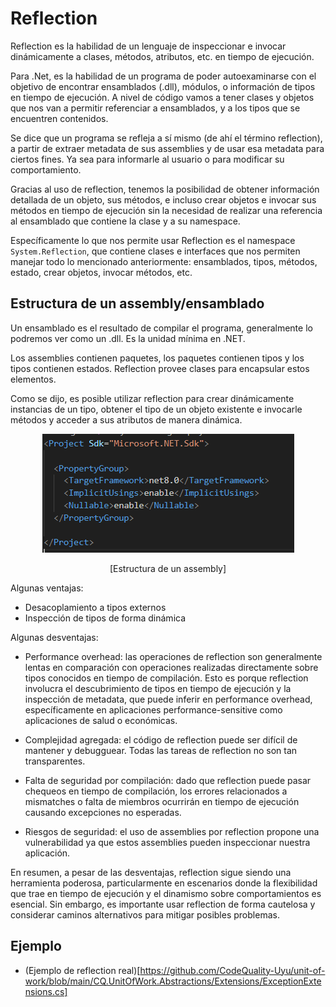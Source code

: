 # Reflection

Reflection es la habilidad de un lenguaje de inspeccionar e invocar dinámicamente a clases, métodos, atributos, etc. en tiempo de ejecución.

Para .Net, es la habilidad de un programa de poder autoexaminarse con el objetivo de encontrar ensamblados (.dll), módulos, o información de tipos en tiempo de ejecución. A nivel de código vamos a tener clases y objetos que nos van a permitir referenciar a ensamblados, y a los tipos que se encuentren contenidos.

Se dice que un programa se refleja a sí mismo (de ahí el término reflection), a partir de extraer metadata de sus assemblies y de usar esa metadata para ciertos fines. Ya sea para informarle al usuario o para modificar su comportamiento.

Gracias al uso de reflection, tenemos la posibilidad de obtener información detallada de un objeto, sus métodos, e incluso crear objetos e invocar sus métodos en tiempo de ejecución sin la necesidad de realizar una referencia al ensamblado que contiene la clase y a su namespace.

Específicamente lo que nos permite usar Reflection es el namespace `System.Reflection`, que contiene clases e interfaces que nos permiten manejar todo lo mencionado anteriormente: ensamblados, tipos, métodos, estado, crear objetos, invocar métodos, etc.

## Estructura de un assembly/ensamblado

Un ensamblado es el resultado de compilar el programa, generalmente lo podremos ver como un .dll. Es la unidad mínima en .NET.

Los assemblies contienen paquetes, los paquetes contienen tipos y los tipos contienen estados. Reflection provee clases para encapsular estos elementos.

Como se dijo, es posible utilizar reflection para crear dinámicamente instancias de un tipo, obtener el tipo de un objeto existente e invocarle métodos y acceder a sus atributos de manera dinámica.

<p align="center">
  <img src="./images/image-9.png"/>
</p>
<p align="center">
[Estructura de un assembly]
</p>

Algunas ventajas:

- Desacoplamiento a tipos externos
- Inspección de tipos de forma dinámica

Algunas desventajas:

- Performance overhead: las operaciones de reflection son generalmente lentas en comparación con operaciones realizadas directamente sobre tipos conocidos en tiempo de compilación. Esto es porque reflection involucra el descubrimiento de tipos en tiempo de ejecución y la inspección de metadata, que puede inferir en performance overhead, específicamente en aplicaciones performance-sensitive como aplicaciones de salud o económicas.

- Complejidad agregada: el código de reflection puede ser difícil de mantener y debugguear. Todas las tareas de reflection no son tan transparentes.

- Falta de seguridad por compilación: dado que reflection puede pasar chequeos en tiempo de compilación, los errores relacionados a mismatches o falta de miembros ocurrirán en tiempo de ejecución causando excepciones no esperadas.

- Riesgos de seguridad: el uso de assemblies por reflection propone una vulnerabilidad ya que estos assemblies pueden inspeccionar nuestra aplicación.

En resumen, a pesar de las desventajas, reflection sigue siendo una herramienta poderosa, particularmente en escenarios donde la flexibilidad que trae en tiempo de ejecución y el dinamismo sobre comportamientos es esencial. Sin embargo, es importante usar reflection de forma cautelosa y considerar caminos alternativos para mitigar posibles problemas.

## Ejemplo
- (Ejemplo de reflection real)[https://github.com/CodeQuality-Uyu/unit-of-work/blob/main/CQ.UnitOfWork.Abstractions/Extensions/ExceptionExtensions.cs]
